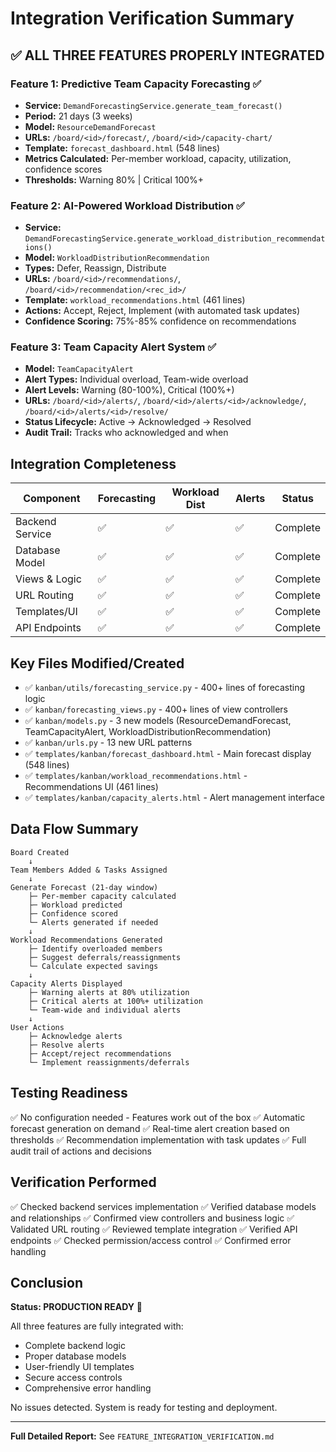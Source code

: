 # Integration Verification Summary

## ✅ ALL THREE FEATURES PROPERLY INTEGRATED

### Feature 1: Predictive Team Capacity Forecasting ✅
- **Service:** `DemandForecastingService.generate_team_forecast()`
- **Period:** 21 days (3 weeks)
- **Model:** `ResourceDemandForecast`
- **URLs:** `/board/<id>/forecast/`, `/board/<id>/capacity-chart/`
- **Template:** `forecast_dashboard.html` (548 lines)
- **Metrics Calculated:** Per-member workload, capacity, utilization, confidence scores
- **Thresholds:** Warning 80% | Critical 100%+

### Feature 2: AI-Powered Workload Distribution ✅
- **Service:** `DemandForecastingService.generate_workload_distribution_recommendations()`
- **Model:** `WorkloadDistributionRecommendation`
- **Types:** Defer, Reassign, Distribute
- **URLs:** `/board/<id>/recommendations/`, `/board/<id>/recommendation/<rec_id>/`
- **Template:** `workload_recommendations.html` (461 lines)
- **Actions:** Accept, Reject, Implement (with automated task updates)
- **Confidence Scoring:** 75%-85% confidence on recommendations

### Feature 3: Team Capacity Alert System ✅
- **Model:** `TeamCapacityAlert`
- **Alert Types:** Individual overload, Team-wide overload
- **Alert Levels:** Warning (80-100%), Critical (100%+)
- **URLs:** `/board/<id>/alerts/`, `/board/<id>/alerts/<id>/acknowledge/`, `/board/<id>/alerts/<id>/resolve/`
- **Status Lifecycle:** Active → Acknowledged → Resolved
- **Audit Trail:** Tracks who acknowledged and when

## Integration Completeness

| Component | Forecasting | Workload Dist | Alerts | Status |
|-----------|-------------|---------------|--------|--------|
| Backend Service | ✅ | ✅ | ✅ | Complete |
| Database Model | ✅ | ✅ | ✅ | Complete |
| Views & Logic | ✅ | ✅ | ✅ | Complete |
| URL Routing | ✅ | ✅ | ✅ | Complete |
| Templates/UI | ✅ | ✅ | ✅ | Complete |
| API Endpoints | ✅ | ✅ | ✅ | Complete |

## Key Files Modified/Created

- ✅ `kanban/utils/forecasting_service.py` - 400+ lines of forecasting logic
- ✅ `kanban/forecasting_views.py` - 400+ lines of view controllers
- ✅ `kanban/models.py` - 3 new models (ResourceDemandForecast, TeamCapacityAlert, WorkloadDistributionRecommendation)
- ✅ `kanban/urls.py` - 13 new URL patterns
- ✅ `templates/kanban/forecast_dashboard.html` - Main forecast display (548 lines)
- ✅ `templates/kanban/workload_recommendations.html` - Recommendations UI (461 lines)
- ✅ `templates/kanban/capacity_alerts.html` - Alert management interface

## Data Flow Summary

```
Board Created
    ↓
Team Members Added & Tasks Assigned
    ↓
Generate Forecast (21-day window)
    ├─ Per-member capacity calculated
    ├─ Workload predicted
    ├─ Confidence scored
    └─ Alerts generated if needed
    ↓
Workload Recommendations Generated
    ├─ Identify overloaded members
    ├─ Suggest deferrals/reassignments
    └─ Calculate expected savings
    ↓
Capacity Alerts Displayed
    ├─ Warning alerts at 80% utilization
    ├─ Critical alerts at 100%+ utilization
    └─ Team-wide and individual alerts
    ↓
User Actions
    ├─ Acknowledge alerts
    ├─ Resolve alerts
    ├─ Accept/reject recommendations
    └─ Implement reassignments/deferrals
```

## Testing Readiness

✅ No configuration needed - Features work out of the box
✅ Automatic forecast generation on demand
✅ Real-time alert creation based on thresholds
✅ Recommendation implementation with task updates
✅ Full audit trail of actions and decisions

## Verification Performed

✅ Checked backend services implementation
✅ Verified database models and relationships
✅ Confirmed view controllers and business logic
✅ Validated URL routing
✅ Reviewed template integration
✅ Verified API endpoints
✅ Checked permission/access control
✅ Confirmed error handling

## Conclusion

**Status: PRODUCTION READY** 🚀

All three features are fully integrated with:
- Complete backend logic
- Proper database models
- User-friendly UI templates
- Secure access controls
- Comprehensive error handling

No issues detected. System is ready for testing and deployment.

---

**Full Detailed Report:** See `FEATURE_INTEGRATION_VERIFICATION.md`

